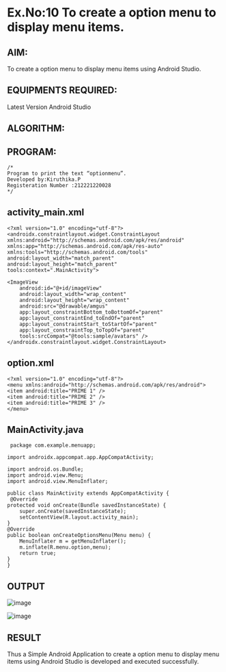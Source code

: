 # Ex.No:10 To create a option menu to display menu items.


## AIM:

To create a option menu to display menu items using Android Studio.

## EQUIPMENTS REQUIRED:

Latest Version Android Studio

## ALGORITHM:



## PROGRAM:
```
/*
Program to print the text “optionmenu”.
Developed by:Kiruthika.P
Registeration Number :212221220028
*/
```
## activity_main.xml
```
<?xml version="1.0" encoding="utf-8"?>
<androidx.constraintlayout.widget.ConstraintLayout xmlns:android="http://schemas.android.com/apk/res/android"
xmlns:app="http://schemas.android.com/apk/res-auto"
xmlns:tools="http://schemas.android.com/tools"
android:layout_width="match_parent"
android:layout_height="match_parent"
tools:context=".MainActivity">

<ImageView
    android:id="@+id/imageView"
    android:layout_width="wrap_content"
    android:layout_height="wrap_content"
    android:src="@drawable/amgus"
    app:layout_constraintBottom_toBottomOf="parent"
    app:layout_constraintEnd_toEndOf="parent"
    app:layout_constraintStart_toStartOf="parent"
    app:layout_constraintTop_toTopOf="parent"
    tools:srcCompat="@tools:sample/avatars" />
</androidx.constraintlayout.widget.ConstraintLayout>
```
## option.xml
```
<?xml version="1.0" encoding="utf-8"?>
<menu xmlns:android="http://schemas.android.com/apk/res/android">
<item android:title="PRIME 1" />
<item android:title="PRIME 2" />
<item android:title="PRIME 3" />
</menu>
```
## MainActivity.java
```
 package com.example.menuapp;

import androidx.appcompat.app.AppCompatActivity;

import android.os.Bundle;
import android.view.Menu;
import android.view.MenuInflater;

public class MainActivity extends AppCompatActivity {
 @Override
protected void onCreate(Bundle savedInstanceState) {
    super.onCreate(savedInstanceState);
    setContentView(R.layout.activity_main);
}
@Override
public boolean onCreateOptionsMenu(Menu menu) {
    MenuInflater m = getMenuInflater();
    m.inflate(R.menu.option,menu);
    return true;
}
}
```
## OUTPUT
![image](https://github.com/suryacse05/Mobile-Application-Development/assets/135616605/f442d4d0-f7e0-41f2-88b8-dae49e910388)

![image](https://github.com/suryacse05/Mobile-Application-Development/assets/135616605/646a2abb-77bd-4908-b805-264434b31b30)



## RESULT
Thus a Simple Android Application to create a option menu to display menu items using Android Studio is developed and executed successfully.


